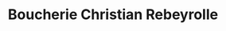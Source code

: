 ---
title: "Boucherie Christian Rebeyrolle"
url: /piegut-pluviers/boucherie-christian-rebeyrolle/
shop: Metzgerei
---